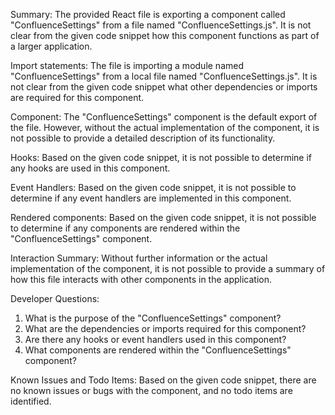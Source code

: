 Summary:
The provided React file is exporting a component called "ConfluenceSettings" from a file named "ConfluenceSettings.js". It is not clear from the given code snippet how this component functions as part of a larger application.

Import statements:
The file is importing a module named "ConfluenceSettings" from a local file named "ConfluenceSettings.js". It is not clear from the given code snippet what other dependencies or imports are required for this component.

Component:
The "ConfluenceSettings" component is the default export of the file. However, without the actual implementation of the component, it is not possible to provide a detailed description of its functionality.

Hooks:
Based on the given code snippet, it is not possible to determine if any hooks are used in this component.

Event Handlers:
Based on the given code snippet, it is not possible to determine if any event handlers are implemented in this component.

Rendered components:
Based on the given code snippet, it is not possible to determine if any components are rendered within the "ConfluenceSettings" component.

Interaction Summary:
Without further information or the actual implementation of the component, it is not possible to provide a summary of how this file interacts with other components in the application.

Developer Questions:
1. What is the purpose of the "ConfluenceSettings" component?
2. What are the dependencies or imports required for this component?
3. Are there any hooks or event handlers used in this component?
4. What components are rendered within the "ConfluenceSettings" component?

Known Issues and Todo Items:
Based on the given code snippet, there are no known issues or bugs with the component, and no todo items are identified.